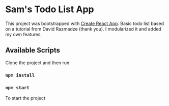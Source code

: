 # Sam's Todo List App

This project was bootstrapped with [Create React App](https://github.com/facebook/create-react-app).
Basic todo list based on a tutorial from David Razmadze (thank you).
I modularized it and added my own features.

## Available Scripts

Clone the project and then run:

### `npm install`
### `npm start`

To start the project